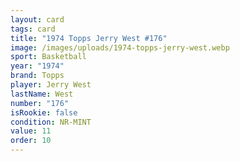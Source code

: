 ```yaml
---
layout: card
tags: card
title: "1974 Topps Jerry West #176"
image: /images/uploads/1974-topps-jerry-west.webp
sport: Basketball
year: "1974"
brand: Topps
player: Jerry West
lastName: West
number: "176"
isRookie: false
condition: NR-MINT
value: 11
order: 10
---
```

